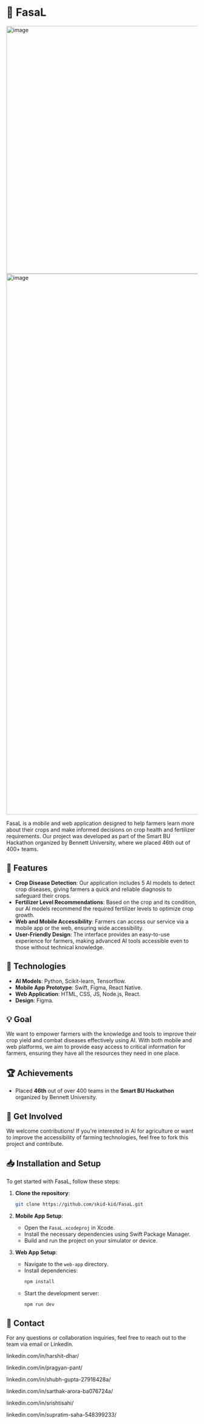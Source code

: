 # 🌱 FasaL
<img width="653" alt="image" src="https://github.com/user-attachments/assets/4e571bc2-9825-452b-825f-3ea40bf628b7" />
<img width="1426" alt="image" src="https://github.com/user-attachments/assets/a1f3b236-e512-4f71-9291-e732b4765585" />


FasaL is a mobile and web application designed to help farmers learn more about their crops and make informed decisions on crop health and fertilizer requirements. Our project was developed as part of the Smart BU Hackathon organized by Bennett University, where we placed 46th out of 400+ teams.

## 📱 Features

- **Crop Disease Detection**: Our application includes 5 AI models to detect crop diseases, giving farmers a quick and reliable diagnosis to safeguard their crops.
- **Fertilizer Level Recommendations**: Based on the crop and its condition, our AI models recommend the required fertilizer levels to optimize crop growth.
- **Web and Mobile Accessibility**: Farmers can access our service via a mobile app or the web, ensuring wide accessibility.
- **User-Friendly Design**: The interface provides an easy-to-use experience for farmers, making advanced AI tools accessible even to those without technical knowledge.

## 🚀 Technologies

- **AI Models**: Python, Scikit-learn, Tensorflow.
- **Mobile App Prototype**: Swift, Figma, React Native.
- **Web Application**: HTML, CSS, JS, Node.js, React.
- **Design**: Figma.

## 💡 Goal

We want to empower farmers with the knowledge and tools to improve their crop yield and combat diseases effectively using AI. With both mobile and web platforms, we aim to provide easy access to critical information for farmers, ensuring they have all the resources they need in one place.

## 🏆 Achievements

- Placed **46th** out of over 400 teams in the **Smart BU Hackathon** organized by Bennett University.

## 🌟 Get Involved

We welcome contributions! If you're interested in AI for agriculture or want to improve the accessibility of farming technologies, feel free to fork this project and contribute.

## 📥 Installation and Setup

To get started with FasaL, follow these steps:

1. **Clone the repository**:
   ```bash
   git clone https://github.com/skid-kid/FasaL.git
   ```

2. **Mobile App Setup**:
   - Open the `FasaL.xcodeproj` in Xcode.
   - Install the necessary dependencies using Swift Package Manager.
   - Build and run the project on your simulator or device.

3. **Web App Setup**:
   - Navigate to the `web-app` directory.
   - Install dependencies:
     ```bash
     npm install
     ```
   - Start the development server:
     ```bash
     npm run dev
     ```

## 📧 Contact

For any questions or collaboration inquiries, feel free to reach out to the team via email or LinkedIn.

linkedin.com/in/harshit-dhar/



linkedin.com/in/pragyan-pant/




linkedin.com/in/shubh-gupta-27918428a/





linkedin.com/in/sarthak-arora-ba076724a/





linkedin.com/in/srishtisahi/





linkedin.com/in/supratim-saha-548399233/ 
